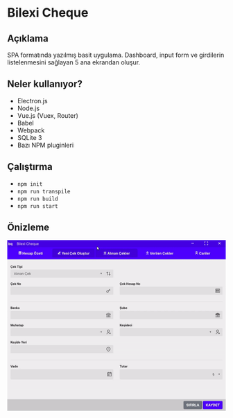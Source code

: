 # Bilexi Cheque
## Açıklama
SPA formatında yazılmış basit uygulama. Dashboard, input form ve girdilerin listelenmesini sağlayan 5 ana ekrandan oluşur. 
## Neler kullanıyor?
* Electron.js
* Node.js
* Vue.js (Vuex, Router)
* Babel
* Webpack
* SQLite 3
*  Bazı NPM pluginleri

## Çalıştırma

 * `npm init`  
 * `npm run transpile` 
 * `npm run build`  
 * `npm run start`  
 

## Önizleme
![](bilexi1.gif)

